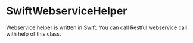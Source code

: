 # SwiftWebserviceHelper
Webservice helper is written in Swift. You can call Restful webservice call with help of this class.
